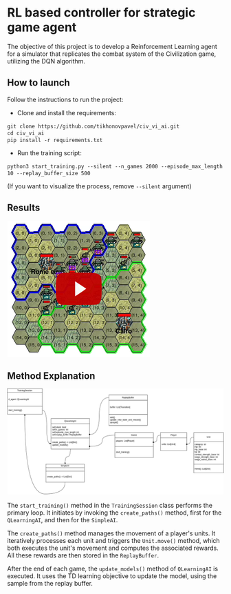 # RL based controller for strategic game agent
The objective of this project is to develop a Reinforcement Learning agent for a simulator that replicates the combat system of the Civilization game, utilizing the DQN algorithm.

## How to launch
Follow the instructions to run the project:

- Clone and install the requirements:
```
git clone https://github.com/tikhonovpavel/civ_vi_ai.git
cd civ_vi_ai
pip install -r requirements.txt
```

- Run the training script:
```
python3 start_training.py --silent --n_games 2000 --episode_max_length 10 --replay_buffer_size 500
```

(If you want to visualize the process, remove `--silent` argument)

## Results

<a href="https://docs.google.com/file/d/11L5uQD-AG0uVb01pmviYC3_lFDuJX0DY/preview" target="_blank">
    <img src="./preview_with_play_button.png" alt="Preview with play button">
</a>

## Method Explanation

![code_structure](./code_structure.png)

The `start_training()` method in the `TrainingSession` class performs the primary loop. It initiates by invoking the `create_paths()` method, first for the `QLearningAI`, and then for the `SimpleAI`.


The `create_paths()` method manages the movement of a player's units. It iteratively processes each unit and triggers the `Unit.move()` method, which both executes the unit's movement and computes the associated rewards. All these rewards are then stored in the `ReplayBuffer`.


After the end of each game, the `update_models()` method of `QLearningAI` is executed. It uses the TD learning objective to update the model, using the sample from the replay buffer.